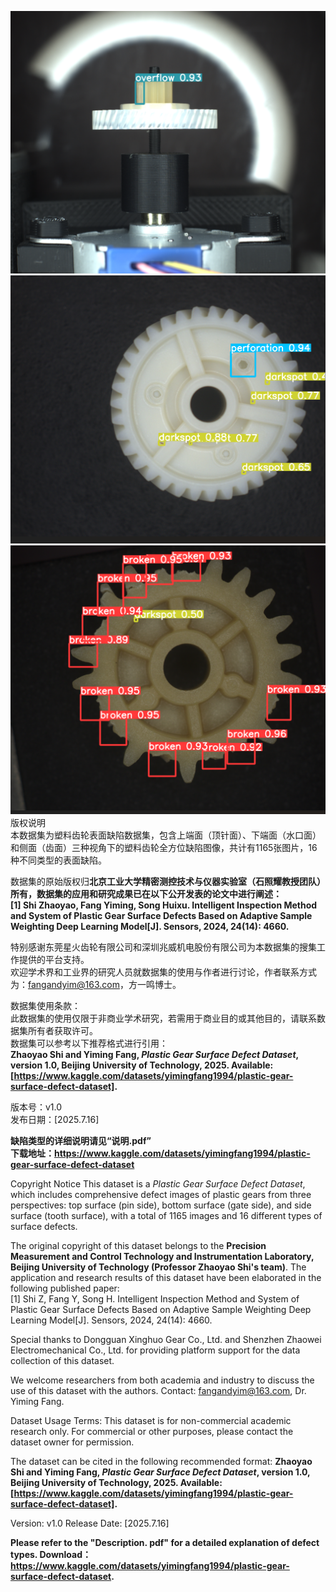 ![image](https://github.com/fangandyim/Plastic-Gear-Surface-Defect-Dataset/blob/main/sample1.png)
![image](https://github.com/fangandyim/Plastic-Gear-Surface-Defect-Dataset/blob/main/sample2.png)
![image](https://github.com/fangandyim/Plastic-Gear-Surface-Defect-Dataset/blob/main/sample3.png)
版权说明
  <br>本数据集为塑料齿轮表面缺陷数据集，包含上端面（顶针面）、下端面（水口面）和侧面（齿面）三种视角下的塑料齿轮全方位缺陷图像，共计有1165张图片，16种不同类型的表面缺陷。
  
  数据集的原始版权归**北京工业大学精密测控技术与仪器实验室（石照耀教授团队）**所有，数据集的应用和研究成果已在以下公开发表的论文中进行阐述：
  <br>**[1] Shi Zhaoyao, Fang Yiming, Song Huixu. Intelligent Inspection Method and System of Plastic Gear Surface Defects Based on Adaptive Sample Weighting Deep Learning Model[J]. Sensors, 2024, 24(14): 4660.**
  
  特别感谢东莞星火齿轮有限公司和深圳兆威机电股份有限公司为本数据集的搜集工作提供的平台支持。
  <br>欢迎学术界和工业界的研究人员就数据集的使用与作者进行讨论，作者联系方式为：fangandyim@163.com，方一鸣博士。

数据集使用条款：
  <br>此数据集的使用仅限于非商业学术研究，若需用于商业目的或其他目的，请联系数据集所有者获取许可。
  <br>数据集可以参考以下推荐格式进行引用：
  <br>**Zhaoyao Shi and Yiming Fang, *Plastic Gear Surface Defect Dataset*, version 1.0, Beijing University of Technology, 2025. Available: [https://www.kaggle.com/datasets/yimingfang1994/plastic-gear-surface-defect-dataset].**
  
  版本号：v1.0
  <br>发布日期：[2025.7.16]

**缺陷类型的详细说明请见“说明.pdf”
<br>下载地址：https://www.kaggle.com/datasets/yimingfang1994/plastic-gear-surface-defect-dataset**

Copyright Notice
This dataset is a *Plastic Gear Surface Defect Dataset*, which includes comprehensive defect images of plastic gears from three perspectives: top surface (pin side), bottom surface (gate side), and side surface (tooth surface), with a total of 1165 images and 16 different types of surface defects.

The original copyright of this dataset belongs to the **Precision Measurement and Control Technology and Instrumentation Laboratory, Beijing University of Technology (Professor Zhaoyao Shi's team)**. The application and research results of this dataset have been elaborated in the following published paper:
<br>[1] Shi Z, Fang Y, Song H. Intelligent Inspection Method and System of Plastic Gear Surface Defects Based on Adaptive Sample Weighting Deep Learning Model[J]. Sensors, 2024, 24(14): 4660.

Special thanks to Dongguan Xinghuo Gear Co., Ltd. and Shenzhen Zhaowei Electromechanical Co., Ltd. for providing platform support for the data collection of this dataset.

We welcome researchers from both academia and industry to discuss the use of this dataset with the authors. Contact: fangandyim@163.com, Dr. Yiming Fang.

Dataset Usage Terms:
This dataset is for non-commercial academic research only. For commercial or other purposes, please contact the dataset owner for permission.

The dataset can be cited in the following recommended format:
**Zhaoyao Shi and Yiming Fang, *Plastic Gear Surface Defect Dataset*, version 1.0, Beijing University of Technology, 2025. Available: [https://www.kaggle.com/datasets/yimingfang1994/plastic-gear-surface-defect-dataset].**

Version: v1.0
Release Date: [2025.7.16]

**Please refer to the "Description. pdf" for a detailed explanation of defect types.
Download：https://www.kaggle.com/datasets/yimingfang1994/plastic-gear-surface-defect-dataset.**
